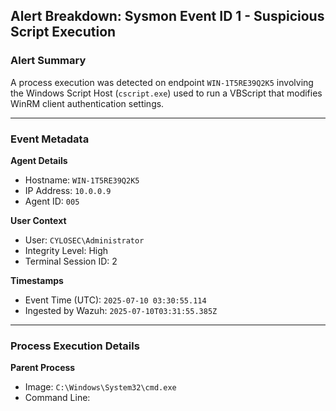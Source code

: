 ## Alert Breakdown: Sysmon Event ID 1 - Suspicious Script Execution

### Alert Summary
A process execution was detected on endpoint `WIN-1T5RE39Q2K5` involving the Windows Script Host (`cscript.exe`) used to run a VBScript that modifies WinRM client authentication settings.

---

### Event Metadata

**Agent Details**
- Hostname: `WIN-1T5RE39Q2K5`
- IP Address: `10.0.0.9`
- Agent ID: `005`

**User Context**
- User: `CYLOSEC\Administrator`
- Integrity Level: High
- Terminal Session ID: 2

**Timestamps**
- Event Time (UTC): `2025-07-10 03:30:55.114`
- Ingested by Wazuh: `2025-07-10T03:31:55.385Z`

---

### Process Execution Details

**Parent Process**
- Image: `C:\Windows\System32\cmd.exe`
- Command Line:
